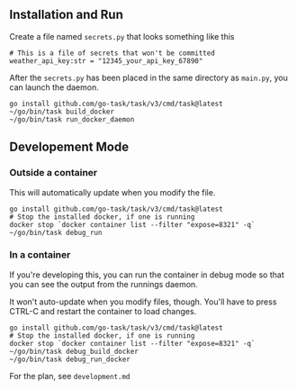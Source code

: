 ## Installation and Run

Create a file named `secrets.py` that looks something like this

    # This is a file of secrets that won't be committed
    weather_api_key:str = "12345_your_api_key_67890"

After the `secrets.py` has been placed in the same directory as `main.py`,
you can launch the daemon.

    go install github.com/go-task/task/v3/cmd/task@latest
    ~/go/bin/task build_docker
    ~/go/bin/task run_docker_daemon
## Developement Mode

### Outside a container

This will automatically update when you modify the file.

    go install github.com/go-task/task/v3/cmd/task@latest
    # Stop the installed docker, if one is running
    docker stop `docker container list --filter "expose=8321" -q`    
    ~/go/bin/task debug_run

### In a container

If you're developing this, you can run the container in debug mode so that
you can see the output from the runnings daemon.

It won't auto-update when you modify files, though.
You'll have to press CTRL-C and restart the container to load changes.

    go install github.com/go-task/task/v3/cmd/task@latest
    # Stop the installed docker, if one is running
    docker stop `docker container list --filter "expose=8321" -q`
    ~/go/bin/task debug_build_docker
    ~/go/bin/task debug_run_docker

For the plan, see `development.md`
